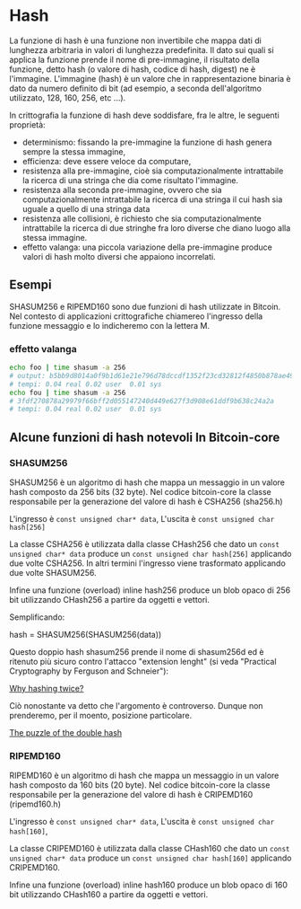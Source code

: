 # Hash

La funzione di hash è una funzione non invertibile che mappa dati di lunghezza arbitraria in valori di lunghezza predefinita.
Il dato sui quali si applica la funzione prende il nome di pre-immagine, il risultato della funzione, detto hash (o valore di hash, codice di hash, digest) ne è l'immagine.
L'immagine (hash) è un valore che in rappresentazione binaria è dato da numero definito di bit (ad esempio, a seconda dell'algoritmo utilizzato, 128, 160, 256, etc ...).

In crittografia la funzione di hash deve soddisfare, fra le altre, le seguenti proprietà:

- determinismo: fissando la pre-immagine la funzione di hash genera sempre la stessa immagine,
- efficienza: deve essere veloce da computare,
- resistenza alla pre-immagine, cioè sia computazionalmente intrattabile la ricerca di una stringa che dia come risultato l'immagine.
- resistenza alla seconda pre-immagine, ovvero che sia computazionalmente intrattabile la ricerca di una stringa il cui hash sia uguale a quello di una stringa data
- resistenza alle collisioni, è richiesto che sia computazionalmente intrattabile la ricerca di due stringhe fra loro diverse che diano luogo alla stessa immagine.
- effetto valanga: una piccola variazione della pre-immagine produce valori di hash molto diversi che appaiono incorrelati.

## Esempi

SHASUM256 e RIPEMD160 sono due funzioni di hash utilizzate in Bitcoin.
Nel contesto di applicazioni crittografiche chiamereo l'ingresso della funzione messaggio e lo indicheremo con la lettera M.

### effetto valanga

```bash
echo foo | time shasum -a 256
# output: b5bb9d8014a0f9b1d61e21e796d78dccdf1352f23cd32812f4850b878ae4944c
# tempi: 0.04 real 0.02 user  0.01 sys
echo fou | time shasum -a 256
# 3fdf270878a29979f66bff2d055147240d449e627f3d908e61ddf9b638c24a2a
# tempi: 0.04 real 0.02 user  0.01 sys
```

## Alcune funzioni di hash notevoli In Bitcoin-core

### SHASUM256

SHASUM256 è un algoritmo di hash che mappa un messaggio in un valore hash composto da 256 bits (32 byte).
Nel codice bitcoin-core la classe responsabile per la generazione del valore di hash è CSHA256 (sha256.h)

L'ingresso è `const unsigned char* data`,
L'uscita è `const unsigned char hash[256]`

La classe CSHA256 è utilizzata dalla classe CHash256 che dato un `const unsigned char* data` produce un `const unsigned char hash[256]`
applicando due volte CSHA256. In altri termini l'ingresso viene trasformato applicando due volte SHASUM256.

Infine una funzione (overload) inline hash256 produce un blob opaco di 256 bit utilizzando CHash256 a partire da oggetti e vettori.

Semplificando:

hash = SHASUM256(SHASUM256(data))

Questo doppio hash shasum256 prende il nome di shasum256d ed è ritenuto più sicuro contro l'attacco "extension lenght" (si veda "Practical Cryptography by Ferguson and Schneier"):

[Why hashing twice?](https://crypto.stackexchange.com/questions/50017/why-hashing-twice)

Ciò nonostante va detto che l'argomento è controverso. Dunque non prenderemo, per il moento, posizione particolare.

[The puzzle of the double hash](https://medium.com/@craig_10243/the-puzzle-of-the-double-hash-968196edb06d)

### RIPEMD160

RIPEMD160 è un algoritmo di hash che mappa un messaggio in un valore hash composto da 160 bits (20 byte).
Nel codice bitcoin-core la classe responsabile per la generazione del valore di hash è CRIPEMD160 (ripemd160.h)

L'ingresso è `const unsigned char* data`,
L'uscita è `const unsigned char hash[160]`,

La classe CRIPEMD160 è utilizzata dalla classe CHash160 che dato un `const unsigned char* data` produce un `const unsigned char hash[160]`
applicando CRIPEMD160.

Infine una funzione (overload) inline hash160 produce un blob opaco di 160 bit utilizzando CHash160 a partire da oggetti e vettori.
